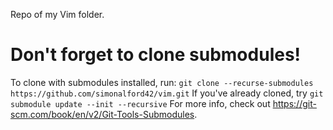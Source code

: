 Repo of my Vim folder.

# Don't forget to clone submodules!
To clone with submodules installed, run:
`git clone --recurse-submodules https://github.com/simonalford42/vim.git`
If you've already cloned, try
`git submodule update --init --recursive`
For more info, check out https://git-scm.com/book/en/v2/Git-Tools-Submodules.
